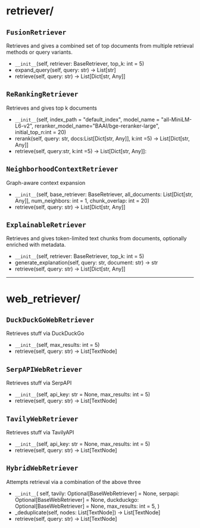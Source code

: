 # retriever/

## `FusionRetriever` 

Retrieves and gives a combined set of top documents from multiple retrieval methods or query variants.

* `__init__`(self, retriever: BaseRetriever, top_k: int = 5)
* expand_query(self, query: str) -> List[str]
* retrieve(self, query: str) -> List[Dict[str, Any]]

## `ReRankingRetriever` 

Retrieves and gives top k documents

* `__init__`(self, index_path = "default_index", model_name = "all-MiniLM-L6-v2", reranker_model_name="BAAI/bge-reranker-large",
initial_top_n:int = 20)
* rerank(self, query: str, docs:List[Dict[str, Any]], k:int =5) -> List[Dict[str, Any]]
* retrieve(self, query:str, k:int =5) -> List[Dict[str, Any]]:

## `NeighborhoodContextRetriever` 

Graph-aware context expansion

*  `__init__`(self, base_retriever: BaseRetriever, all_documents: List[Dict[str, Any]], num_neighbors: int = 1, chunk_overlap: int = 20)
* retrieve(self, query: str) -> List[Dict[str, Any]]  

## `ExplainableRetriever` 

Retrieves and gives token-limited text chunks from documents, optionally enriched with metadata.

* `__init__`(self, retriever: BaseRetriever, top_k: int = 5)
* generate_explanation(self, query: str, document: str) -> str
* retrieve(self, query: str) -> List[Dict[str, Any]]

---

# web_retriever/

## `DuckDuckGoWebRetriever` 

Retrieves stuff via DuckDuckGo

* `__init__`(self, max_results: int = 5)
* retrieve(self, query: str) -> List[TextNode]

## `SerpAPIWebRetriever` 

Retrieves stuff via SerpAPI

* `__init__`(self, api_key: str = None, max_results: int = 5)
* retrieve(self, query: str) -> List[TextNode]

## `TavilyWebRetriever` 

Retrieves stuff via TavilyAPI

*  `__init__`(self, api_key: str = None, max_results: int = 5)
* retrieve(self, query: str) -> List[TextNode]

## `HybridWebRetriever` 

Attempts retrieval via a combination of the above three

* `__init__`(
    self, tavily: Optional[BaseWebRetriever] = None, serpapi: Optional[BaseWebRetriever] = None, duckduckgo: Optional[BaseWebRetriever] = None, max_results: int = 5,
)
* _deduplicate(self, nodes: List[TextNode]) -> List[TextNode]
* retrieve(self, query: str) -> List[TextNode]
